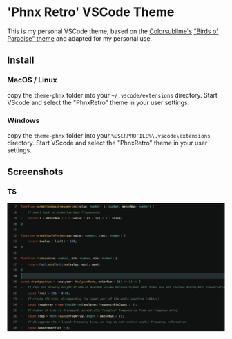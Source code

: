 # 'Phnx Retro' VSCode Theme

This is my personal VSCode theme, based on the [Colorsublime's](https://github.com/Colorsublime/Colorsublime-Themes) ["Birds of Paradise" theme](https://github.com/Colorsublime/Colorsublime-Themes/blob/master/themes/Birds_of_Paradise.tmTheme)
and adapted for my personal use.

## Install

### MacOS / Linux

copy the `theme-phnx` folder into your `~/.vscode/extensions` directory. Start VScode and select the "PhnxRetro" theme in your user settings.

### Windows

copy the `theme-phnx` folder into your `%USERPROFILE%\.vscode\extensions` directory. Start VScode and select the "PhnxRetro" theme in your user settings.

## Screenshots

### TS

![TS screenshot showing code with "Phnx Retro" theme applied](TS.png)
